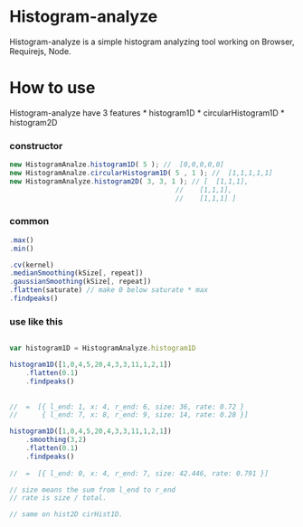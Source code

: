 Histogram-analyze 
==========

Histogram-analyze is a simple histogram analyzing tool working on Browser, Requirejs, Node.


    
# How to use

Histogram-analyze have 3 features 
    * histogram1D
    * circularHistogram1D
    * histogram2D

### constructor 
``` javascript
new HistogramAnalze.histogram1D( 5 ); //  [0,0,0,0,0]
new HistogramAnalze.circularHistogram1D( 5 , 1 ); //  [1,1,1,1,1]
new HistogramAnalyze.histogram2D( 3, 3, 1 ); // [  [1,1,1],  
										 //	   [1,1,1], 	
										 //	   [1,1,1] ]
```

### common 

``` javascript
.max() 
.min()
```

``` javascript
.cv(kernel) 
.medianSmoothing(kSize[, repeat])
.gaussianSmoothing(kSize[, repeat])
.flatten(saturate) // make 0 below saturate * max 
.findpeaks()
```

### use like this
```javascript

var histogram1D = HistogramAnalyze.histogram1D

histogram1D([1,0,4,5,20,4,3,3,11,1,2,1])
	.flatten(0.1)
	.findpeaks()
	
    
//  =  [{ l_end: 1, x: 4, r_end: 6, size: 36, rate: 0.72 }
//      { l_end: 7, x: 8, r_end: 9, size: 14, rate: 0.28 }]

histogram1D([1,0,4,5,20,4,3,3,11,1,2,1])
    .smoothing(3,2)
	.flatten(0.1)
	.findpeaks()
    
//  =  [{ l_end: 0, x: 4, r_end: 7, size: 42.446, rate: 0.791 }]

// size means the sum from l_end to r_end
// rate is size / total.

// same on hist2D cirHist1D.
	
```

